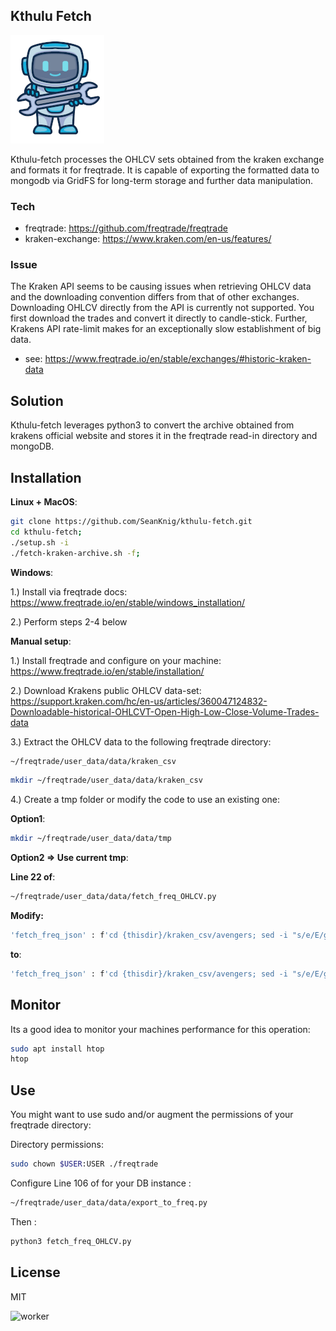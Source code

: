 ## Kthulu Fetch

![alt text](worker.jpg "aidinstinct")

Kthulu-fetch processes the OHLCV sets obtained from the kraken exchange and formats it for freqtrade. It is capable of exporting the formatted data to mongodb via GridFS for long-term storage and further data manipulation.
### Tech
- freqtrade: https://github.com/freqtrade/freqtrade
- kraken-exchange: https://www.kraken.com/en-us/features/

### Issue
The Kraken API seems to be causing issues when retrieving OHLCV data and the downloading convention differs from that of other exchanges.  Downloading OHLCV directly from the API is currently not supported. You first download the trades and convert it directly to candle-stick. Further, Krakens API rate-limit makes for an exceptionally slow establishment of big data.
- see: https://www.freqtrade.io/en/stable/exchanges/#historic-kraken-data

## Solution
Kthulu-fetch leverages python3 to convert the archive obtained from krakens official website and stores it in the freqtrade read-in directory and mongoDB.

## Installation

**Linux + MacOS**:
```sh
git clone https://github.com/SeanKnig/kthulu-fetch.git
cd kthulu-fetch;
./setup.sh -i
./fetch-kraken-archive.sh -f; 
```


**Windows**:

1.) Install via freqtrade docs: 
https://www.freqtrade.io/en/stable/windows_installation/

2.) Perform steps 2-4 below

**Manual setup**:

1.) Install freqtrade and configure on your machine:
https://www.freqtrade.io/en/stable/installation/

2.) Download Krakens public OHLCV data-set: 
https://support.kraken.com/hc/en-us/articles/360047124832-Downloadable-historical-OHLCVT-Open-High-Low-Close-Volume-Trades-data

3.) Extract the OHLCV data to the following freqtrade directory:
```sh
~/freqtrade/user_data/data/kraken_csv
```
```sh
mkdir ~/freqtrade/user_data/data/kraken_csv
```
4.) Create a tmp folder or modify the code to use an existing one:

**Option1**:
```sh
mkdir ~/freqtrade/user_data/data/tmp
```

**Option2 => Use current tmp**:

**Line 22 of**: 
```sh
~/freqtrade/user_data/data/fetch_freq_OHLCV.py
```

**Modify:**
```sh
'fetch_freq_json' : f'cd {thisdir}/kraken_csv/avengers; sed -i "s/e/E/g" {file}; cut -d"," -f -6 {file} > {thisdir}/tmp/output_{file}',
```

**to**:
```sh
'fetch_freq_json' : f'cd {thisdir}/kraken_csv/avengers; sed -i "s/e/E/g" {file}; cut -d"," -f -6 {file} > your_tmp_directory/output_{file}',
```

## Monitor
Its a good idea to monitor your machines performance for this operation:
```sh
sudo apt install htop
htop
```

## Use
You might want to use sudo and/or augment the permissions of your freqtrade directory:

Directory permissions:

```sh
sudo chown $USER:USER ./freqtrade
```

Configure Line 106 of for your DB instance : 

```sh
~/freqtrade/user_data/data/export_to_freq.py
```

Then :

```sh
python3 fetch_freq_OHLCV.py
```

## License

MIT


![worker](https://user-images.githubusercontent.com/69221715/130700213-97fdd92a-8f38-4c4d-81b0-8d0a3fe6493d.jpg)
